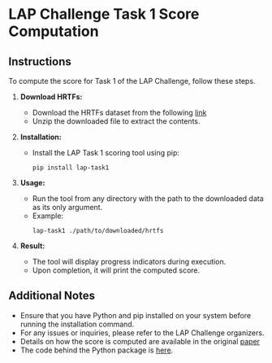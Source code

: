# LAP Challenge Task 1 Score Computation

## Instructions
To compute the score for Task 1 of the LAP Challenge, follow these steps. 

1. **Download HRTFs:**
   - Download the HRTFs dataset from the following [link](https://imperialcollegelondon.box.com/s/utm14xqeti6zp02bk7399j48jp3ggthl)
   - Unzip the downloaded file to extract the contents.

2. **Installation:**
   - Install the LAP Task 1 scoring tool using pip:
     ```
     pip install lap-task1
     ```

3. **Usage:**
   - Run the tool from any directory with the path to the downloaded data as its only argument.
   - Example:
     ```
     lap-task1 ./path/to/downloaded/hrtfs
     ```

4. **Result:**
   - The tool will display progress indicators during execution.
   - Upon completion, it will print the computed score.

## Additional Notes
- Ensure that you have Python and pip installed on your system before running the installation command.
- For any issues or inquiries, please refer to the LAP Challenge organizers.
- Details on how the score is computed are available in the original [paper](https://10.1109/ICASSP49357.2023.10096689)
- The code behind the Python package is [here](https://github.com/jpauwels/lap-task1). 